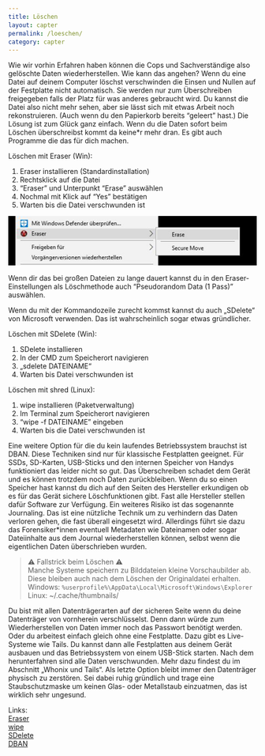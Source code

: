 ```yaml
---
title: Löschen
layout: capter
permalink: /loeschen/
category: capter
---
```

Wie wir vorhin Erfahren haben können die Cops und Sachverständige also gelöschte Daten wiederherstellen.
Wie kann das angehen?
Wenn du eine Datei auf deinem Computer löschst verschwinden die Einsen und Nullen auf der Festplatte nicht automatisch. Sie werden nur zum Überschreiben freigegeben falls der Platz für was anderes gebraucht wird. Du kannst die Datei also nicht mehr sehen, aber sie lässt sich mit etwas Arbeit noch rekonstruieren. (Auch wenn du den Papierkorb bereits “geleert” hast.)
Die Lösung ist zum Glück ganz einfach. Wenn du die Daten sofort beim Löschen überschreibst kommt da keine*r mehr dran. Es gibt auch Programme die das für dich machen.

Löschen mit Eraser (Win):
1. Eraser installieren (Standardinstallation)
2. Rechtsklick auf die Datei
3. “Eraser” und Unterpunkt “Erase” auswählen
4. Nochmal mit Klick auf “Yes” bestätigen
5. Warten bis die Datei verschwunden ist

![](../assets/posts/loeschen.jpg)

Wenn dir das bei großen Dateien zu lange dauert kannst du in den Eraser-Einstellungen als Löschmethode auch “Pseudorandom Data (1 Pass)” auswählen.

Wenn du mit der Kommandozeile zurecht kommst kannst du auch „SDelete“ von Microsoft verwenden. Das ist wahrscheinlich sogar etwas gründlicher.

Löschen mit SDelete (Win):
1. SDelete installieren
2. In der CMD zum Speicherort navigieren
3. „sdelete DATEINAME“
4. Warten bis Datei verschwunden ist

Löschen mit shred (Linux):
1. wipe installieren (Paketverwaltung)
2. Im Terminal zum Speicherort navigieren
3. “wipe -f DATEINAME” eingeben
4. Warten bis die Datei verschwunden ist

Eine weitere Option für die du kein laufendes Betriebssystem brauchst ist DBAN.
Diese Techniken sind nur für klassische Festplatten geeignet. Für SSDs, SD-Karten, USB-Sticks und den internen Speicher von Handys funktioniert das leider nicht so gut. Das Überschreiben schadet dem Gerät und es können trotzdem noch Daten zurückbleiben. Wenn du so einen Speicher hast kannst du dich auf den Seiten des Hersteller erkundigen ob es für das Gerät sichere Löschfunktionen gibt. Fast alle Hersteller stellen dafür Software zur Verfügung.
Ein weiteres Risiko ist das sogenannte Journaling. Das ist eine nützliche Technik um zu verhindern das Daten verloren gehen, die fast überall eingesetzt wird. Allerdings führt sie dazu das Forensiker*innen eventuell Metadaten wie Dateinamen oder sogar Dateiinhalte aus dem Journal wiederherstellen können, selbst wenn die eigentlichen Daten überschrieben wurden.

> ⚠ Fallstrick beim Löschen ⚠ <br>
> Manche Systeme speichern zu Bilddateien kleine
> Vorschaubilder ab. Diese bleiben auch nach dem
> Löschen der Originaldatei erhalten.
> Windows: `%userprofile%\AppData\Local\Microsoft\Windows\Explorer`
> Linux: ~/.cache/thumbnails/

Du bist mit allen Datenträgerarten auf der sicheren Seite wenn du deine Datenträger von vornherein verschlüsselst. Denn dann würde zum Wiederherstellen von Daten immer noch das Passwort benötigt werden.
Oder du arbeitest einfach gleich ohne eine Festplatte.
Dazu gibt es Live-Systeme wie Tails. Du kannst dann alle Festplatten aus deinem Gerät ausbauen und das Betriebssystem von einem USB-Stick starten. Nach dem herunterfahren sind alle Daten verschwunden. Mehr dazu findest du im Abschnitt „Whonix und Tails“.
Als letzte Option bleibt immer den Datenträger physisch zu zerstören. Sei dabei ruhig gründlich und trage eine Staubschutzmaske um keinen Glas- oder Metallstaub einzuatmen, das ist wirklich sehr ungesund.

Links:<br>
[Eraser](https://eraser.heidi.ie/)<br>
[wipe](http://lambda-diode.com/software/wipe/)<br>
[SDelete](https://docs.microsoft.com/en-us/sysinternals/downloads/sdelete)<br>
[DBAN](https://dban.org)

